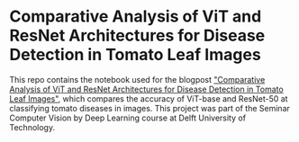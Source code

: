 # Comparative Analysis of ViT and ResNet Architectures for Disease Detection in Tomato Leaf Images

This repo contains the notebook used for the blogpost <a href="https://hackmd.io/@petaripetrov/B1QQal5XR">"Comparative Analysis of ViT and ResNet Architectures for Disease Detection in Tomato Leaf Images"</a>, 
which compares the accuracy of ViT-base and ResNet-50 at classifying tomato diseases in images. This project was part of the Seminar Computer Vision by Deep Learning course at Delft University of Technology.
